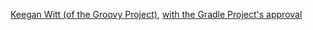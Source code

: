 [Keegan Witt (of the Groovy Project)](%%GITHUB-REPO%%), [with the Gradle Project's approval](https://discuss.gradle.org/t/official-docker-images/21159/8)
